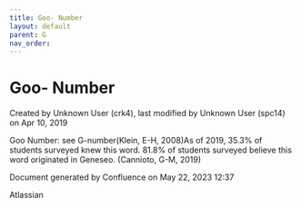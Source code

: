 ```yaml
---
title: Goo- Number
layout: default
parent: G
nav_order:
---
```


# Goo- Number

Created by  Unknown User (crk4), last modified by  Unknown User (spc14) on Apr 10, 2019

Goo Number: see G-number(Klein, E-H, 2008)As of 2019, 35.3% of students surveyed knew this word. 81.8% of students surveyed believe this word originated in Geneseo. (Cannioto, G-M, 2019)

Document generated by Confluence on May 22, 2023 12:37

Atlassian
